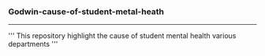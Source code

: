 ### Godwin-cause-of-student-metal-heath
---
''' This repository highlight the cause of student mental health various departments '''
